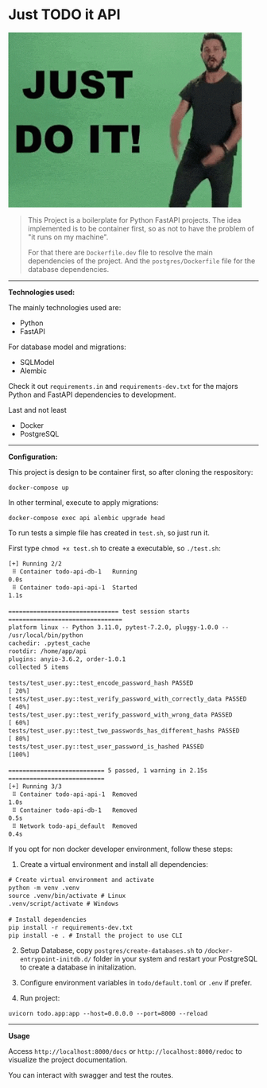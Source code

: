 # Just TODO it API

![Just TODO it Gif](assets/just_todo_it.gif)

> This Project is a boilerplate for Python FastAPI projects. The idea implemented is to be container first, so as not to have the problem of "it runs on my machine". 
>
> For that there are `Dockerfile.dev` file to resolve the main dependencies of the project. And the `postgres/Dockerfile` file for the database dependencies.
---

**Technologies used:** 

The mainly technologies used are:
* Python
* FastAPI

For database model and migrations:
* SQLModel
* Alembic

Check it out `requirements.in` and `requirements-dev.txt` for the majors Python and FastAPI dependencies to development.

Last and not least
* Docker 
* PostgreSQL

---
**Configuration:**

This project is design to be container first, so after cloning the respository:

```
docker-compose up
```
In other terminal, execute to apply migrations:
```
docker-compose exec api alembic upgrade head
```

To run tests a simple file has created in `test.sh`, so just run it.

First type `chmod +x test.sh` to create a executable, so `./test.sh`:

```
[+] Running 2/2
 ⠿ Container todo-api-db-1   Running                                           0.0s
 ⠿ Container todo-api-api-1  Started                                           1.1s

=============================== test session starts ================================
platform linux -- Python 3.11.0, pytest-7.2.0, pluggy-1.0.0 -- /usr/local/bin/python
cachedir: .pytest_cache
rootdir: /home/app/api
plugins: anyio-3.6.2, order-1.0.1
collected 5 items                                                                  

tests/test_user.py::test_encode_password_hash PASSED                         [ 20%]
tests/test_user.py::test_verify_password_with_correctly_data PASSED          [ 40%]
tests/test_user.py::test_verify_password_with_wrong_data PASSED              [ 60%]
tests/test_user.py::test_two_passwords_has_different_hashs PASSED            [ 80%]
tests/test_user.py::test_user_password_is_hashed PASSED                      [100%]

=========================== 5 passed, 1 warning in 2.15s ===========================
[+] Running 3/3
 ⠿ Container todo-api-api-1  Removed                                           1.0s
 ⠿ Container todo-api-db-1   Removed                                           0.5s
 ⠿ Network todo-api_default  Removed                                           0.4s
```

If you opt for non docker developer environment, follow these steps:

1. Create a virtual environment and install all dependencies:

```
# Create virtual environment and activate
python -m venv .venv
source .venv/bin/activate # Linux
.venv/script/activate # Windows

# Install dependencies
pip install -r requirements-dev.txt
pip install -e . # Install the project to use CLI
```

2. Setup Database, copy `postgres/create-databases.sh` to `/docker-entrypoint-initdb.d/` folder in your system and restart your PostgreSQL to create a database in initalization. 

3. Configure environment variables in `todo/default.toml` or `.env` if prefer.

4. Run project:
```
uvicorn todo.app:app --host=0.0.0.0 --port=8000 --reload
```
---

**Usage**

Access `http://localhost:8000/docs` or `http://localhost:8000/redoc` to visualize the project documentation.

You can interact with swagger and test the routes.

<!-- If you want to test using a rest client, you can click the button below:

[![Run in Insomnia}](https://insomnia.rest/images/run.svg)]()

**Here's my project deployed to** -->
